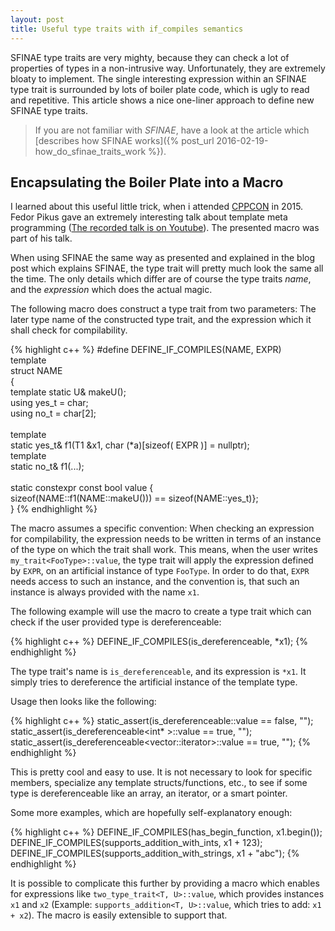 ```yaml
---
layout: post
title: Useful type traits with if_compiles semantics
---
```


SFINAE type traits are very mighty, because they can check a lot of properties of types in a non-intrusive way.
Unfortunately, they are extremely bloaty to implement.
The single interesting expression within an SFINAE type trait is surrounded by lots of boiler plate code, which is ugly to read and repetitive.
This article shows a nice one-liner approach to define new SFINAE type traits.

> If you are not familiar with *SFINAE*, have a look at the article which [describes how SFINAE works]({% post_url 2016-02-19-how_do_sfinae_traits_work %}).

## Encapsulating the Boiler Plate into a Macro

I learned about this useful little trick, when i attended [CPPCON](http://cppcon.org) in 2015.
Fedor Pikus gave an extremely interesting talk about template meta programming ([The recorded talk is on Youtube](https://youtu.be/CZi6QqZSbFg)). 
The presented macro was part of his talk.

When using SFINAE the same way as presented and explained in the blog post which explains SFINAE, the type trait will pretty much look the same all the time.
The only details which differ are of course the type traits *name*, and the *expression* which does the actual magic.

The following macro does construct a type trait from two parameters:
The later type name of the constructed type trait, and the expression which it shall check for compilability.

{% highlight c++ %}
#define DEFINE_IF_COMPILES(NAME, EXPR) \
    template <typename U1> \
    struct NAME \
    { \
        template <typename U> static U& makeU(); \
        using yes_t = char; \
        using no_t  = char[2]; \
        \
        template <typename T1> \
        static yes_t& f1(T1 &x1, char (*a)[sizeof( EXPR )] = nullptr); \
        template <typename T1> \
        static no_t&  f1(...); \
        \
        static constexpr const bool value { \
            sizeof(NAME::f1<U1>(NAME::makeU<U1>())) == sizeof(NAME::yes_t)}; \
    }
{% endhighlight %}

The macro assumes a specific convention:
When checking an expression for compilability, the expression needs to be written in terms of an instance of the type on which the trait shall work.
This means, when the user writes `my_trait<FooType>::value`, the type trait will apply the expression defined by `EXPR`, on an artificial instance of type `FooType`.
In order to do that, `EXPR` needs access to such an instance, and the convention is, that such an instance is always provided with the name `x1`.

The following example will use the macro to create a type trait which can check if the user provided type is dereferenceable:

{% highlight c++ %}
DEFINE_IF_COMPILES(is_dereferenceable, *x1);
{% endhighlight %}

The type trait's name is `is_dereferenceable`, and its expression is `*x1`.
It simply tries to dereference the artificial instance of the template type.

Usage then looks like the following:

{% highlight c++ %}
static_assert(is_dereferenceable<int                  >::value == false, "");
static_assert(is_dereferenceable<int*                 >::value == true,  "");
static_assert(is_dereferenceable<vector<int>::iterator>::value == true,  "");
{% endhighlight %}

This is pretty cool and easy to use.
It is not necessary to look for specific members, specialize any template structs/functions, etc., to see if some type is dereferenceable like an array, an iterator, or a smart pointer.

Some more examples, which are hopefully self-explanatory enough:

{% highlight c++ %}
DEFINE_IF_COMPILES(has_begin_function,             x1.begin());
DEFINE_IF_COMPILES(supports_addition_with_ints,    x1 + 123);
DEFINE_IF_COMPILES(supports_addition_with_strings, x1 + "abc");
{% endhighlight %}

It is possible to complicate this further by providing a macro which enables for expressions like `two_type_trait<T, U>::value`, which provides instances `x1` and `x2` (Example: `supports_addition<T, U>::value`, which tries to add: `x1 + x2`).
The macro is easily extensible to support that.

